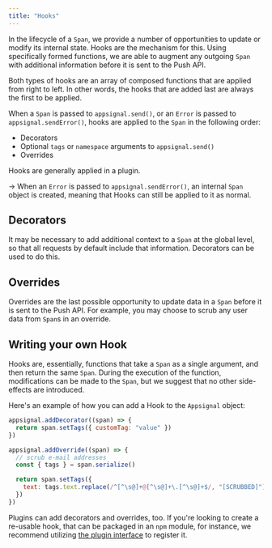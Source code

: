 ```yaml
---
title: "Hooks"
---
```


In the lifecycle of a `Span`, we provide a number of opportunities to update or modify its internal state. Hooks are the mechanism for this. Using specifically formed functions, we are able to augment any outgoing `Span` with additional information before it is sent to the Push API.

Both types of hooks are an array of composed functions that are applied from right to left. In other words, the hooks that are added last are always the first to be applied.

When a `Span` is passed to `appsignal.send()`, or an `Error` is passed to `appsignal.sendError()`, hooks are applied to the `Span` in the following order: 

- Decorators
- Optional `tags` or `namespace` arguments to `appsignal.send()`
- Overrides

Hooks are generally applied in a plugin.

-> When an `Error` is passed to `appsignal.sendError()`, an internal `Span` object is created, meaning that Hooks can still be applied to it as normal.

## Decorators

It may be necessary to add additional context to a `Span` at the global level, so that all requests by default include that information. Decorators can be used to do this.

## Overrides

Overrides are the last possible opportunity to update data in a `Span` before it is sent to the Push API. For example, you may choose to scrub any user data from `Span`s in an override. 

## Writing your own Hook

Hooks are, essentially, functions that take a `Span` as a single argument, and then return the same `Span`. During the execution of the function, modifications can be made to the `Span`, but we suggest that no other side-effects are introduced.

Here's an example of how you can add a Hook to the `Appsignal` object:

```js
appsignal.addDecorator((span) => {
  return span.setTags({ customTag: "value" })
})

appsignal.addOverride((span) => {
  // scrub e-mail addresses
  const { tags } = span.serialize()

  return span.setTags({ 
    text: tags.text.replace(/^[^\s@]+@[^\s@]+\.[^\s@]+$/, "[SCRUBBED]") 
  })
})
```

Plugins can add decorators and overrides, too. If you're looking to create a re-usable hook, that can be packaged in an `npm` module, for instance, we recommend utilizing [the plugin interface](/front-end/plugins/) to register it.
